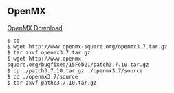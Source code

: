 ## OpenMX

[OpenMX Download](http://www.openmx-square.org/download.html)
```
$ cd
$ wget http://www.openmx-square.org/openmx3.7.tar.gz
$ tar zxvf openmx3.7.tar.gz
$ wget http://www.openmx-square.org/bugfixed/15Feb21/patch3.7.10.tar.gz
$ cp ./patch3.7.10.tar.gz ./openmx3.7/source
$ cd ./openmx3.7/source
$ tar zxvf pathc3.7.10.tar.gz
```
